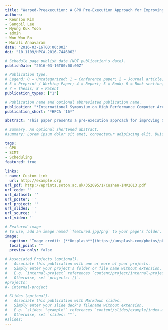 ```yaml
---
title: "Warped-Preexecution: A GPU Pre-Execution Approach for Improving Latency Hiding"
authors:
- Keunsoo Kim
- Sangpil Lee
- Myung Kuk Yoon
- admin
- Won Woo Ro
- Murali Annavaram
date: "2016-03-16T00:00:00Z"
doi: "10.1109/HPCA.2016.7446062"

# Schedule page publish date (NOT publication's date).
publishDate: "2016-03-16T00:00:00Z"

# Publication type.
# Legend: 0 = Uncategorized; 1 = Conference paper; 2 = Journal article;
# 3 = Preprint / Working Paper; 4 = Report; 5 = Book; 6 = Book section;
# 7 = Thesis; 8 = Patent
publication_types: ["1"]

# Publication name and optional abbreviated publication name.
publication: "*International Symposium on High Performance Computer Architecture*"
publication_short: "*HPCA `16*"

abstract: "This paper presents a pre-execution approach for improving GPU performance, called P-mode (pre-execution mode). GPUs utilize a number of concurrent threads for hiding processing delay of operations. However, certain long-latency operations such as off-chip memory accesses often take hundreds of cycles and hence leads to stalls even in the presence of thread concurrency and fast thread switching capability. It is unclear if adding more threads can improve latency tolerance due to increased memory contention. Further, adding more threads increases on-chip storage demands. Instead we propose that when a warp is stalled on a long-latency operation it enters P-mode. In P-mode, a warp continues to fetch and decode successive instructions to identify any independent instruction that is not on the long latency dependence chain. These independent instructions are then pre-executed. To tackle write-after-write and write-after-read hazards, during P-mode output values are written to renamed physical registers. We exploit the register file underutilization to re-purpose a few unused registers to store the P-mode results. When a warp is switched from P-mode to normal execution mode it reuses pre-executed results by reading the renamed registers. Any global load operation in P-mode is transformed into a pre-load which fetches data into the L1 cache to reduce future memory access penalties. Our evaluation results show 23% performance improvement for memory intensive applications, without negatively impacting other application categories."

# Summary. An optional shortened abstract.
#summary: Lorem ipsum dolor sit amet, consectetur adipiscing elit. Duis posuere tellus ac #convallis placerat. Proin tincidunt magna sed ex sollicitudin condimentum.

tags:
- GPU
- SIMT
- Scheduling
featured: true

links:
- name: Custom Link
  url: http://example.org
url_pdf: http://eprints.soton.ac.uk/352095/1/Cushen-IMV2013.pdf
url_code: ''
url_dataset: ''
url_poster: ''
url_project: ''
url_slides: ''
url_source: ''
url_video: ''

# Featured image
# To use, add an image named `featured.jpg/png` to your page's folder. 
image:
  caption: 'Image credit: [**Unsplash**](https://unsplash.com/photos/pLCdAaMFLTE)'
  focal_point: ""
  preview_only: false

# Associated Projects (optional).
#   Associate this publication with one or more of your projects.
#   Simply enter your project's folder or file name without extension.
#   E.g. `internal-project` references `content/project/internal-project/index.md`.
#   Otherwise, set `projects: []`.
#projects:
#- internal-project

# Slides (optional).
#   Associate this publication with Markdown slides.
#   Simply enter your slide deck's filename without extension.
#   E.g. `slides: "example"` references `content/slides/example/index.md`.
#   Otherwise, set `slides: ""`.
#slides:
---
```

